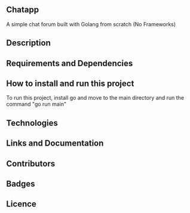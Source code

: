 ## Chatapp 

A simple chat forum built with Golang from scratch (No Frameworks)

## Description  

## Requirements and Dependencies 


## How to install and  run this project 

To run this project, install go and move to the main directory 
and run the command "go run main"

## Technologies 

## Links and Documentation 


## Contributors 

## Badges 


## Licence 